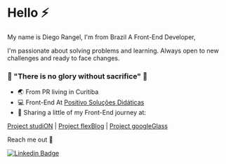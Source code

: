 # Hello ⚡

My name is Diego Rangel, I'm from Brazil A Front-End Developer, 

I'm passionate about solving problems and learning. Always open to new challenges and ready to face changes.

### 🦁 "There is no glory without sacrifice" 🦁


- 🌏 From PR living in Curitiba
- 💻 Front-End At [Positivo Soluções Didáticas](https://sistemapositivo.com.br/)
- 🚀 Sharing a little of my Front-End journey at: 

[Project studiON](http://drangel-studion.surge.sh/) |
[Project flexBlog](http://drangel-flexblog.surge.sh/#preco) |
[Project googleGlass](http://drangel-googleglass.surge.sh/)

Reach me out 🎯

[![Linkedin Badge](https://img.shields.io/badge/-LinkedIn-blue?style=flat-square&logo=Linkedin&logoColor=white&link=https://www.linkedin.com/in/diego-olair-rangel-035aa2110/)](https://www.linkedin.com/in/diego-olair-rangel-035aa2110/)
